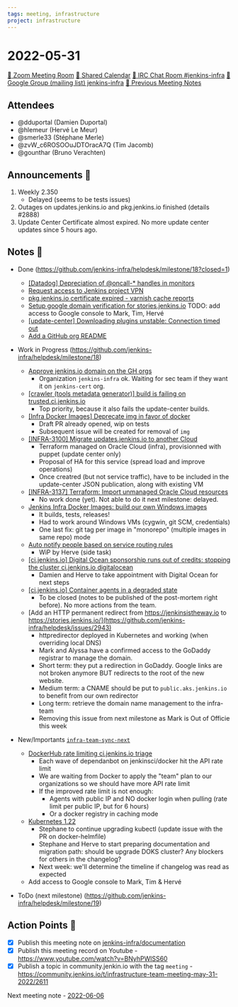 ```yaml
---
tags: meeting, infrastructure
project: infrastructure
---
```

<!-- markdownlint-disable MD026-->

# 2022-05-31

[:movie_camera: Zoom Meeting Room](https://zoom.us/j/92454301214?pwd=aEVoUi9EanpaakN3L1ZxRlpDQk5Ddz09)
[:calendar: Shared Calendar](https://jenkins.io/event-calendar/)
[:speech_balloon: IRC Chat Room #jenkins-infra](https://jenkins.io/chat/#jenkins-infra)
[:email: Google Group (mailing list) jenkins-infra](https://groups.google.com/g/jenkins-infra)
[🧠 Previous Meeting Notes](https://github.com/jenkins-infra/documentation/blob/main/meetings/2022-05-24.md)

## Attendees

* @dduportal (Damien Duportal)
* @hlemeur (Hervé Le Meur)
* @smerle33 (Stéphane Merle)
* @zvW_c6ROSOOuJDTOracA7Q (Tim Jacomb)
* @gounthar (Bruno Verachten)

## Announcements :loudspeaker:

1. Weekly 2.350
   * Delayed (seems to be tests issues)
2. Outages on updates.jenkins.io and pkg.jenkins.io finished (details #2888)
3. Update Center Certificate almost expired. No more update center updates since 5 hours ago.

## Notes :book:

* Done (https://github.com/jenkins-infra/helpdesk/milestone/18?closed=1)
  * [[Datadog] Depreciation of @oncall-* handles in monitors](https://github.com/jenkins-infra/helpdesk/issues/2905)
  * [Request access to Jenkins project VPN](https://github.com/jenkins-infra/helpdesk/issues/2956)
  * [pkg.jenkins.io certificate expired - varnish cache reports](https://github.com/jenkins-infra/helpdesk/issues/2957)
  * [Setup google domain verification for stories.jenkins.io](https://github.com/jenkins-infra/helpdesk/issues/2958)
    TODO: add access to Google console to Mark, Tim, Hervé
  * [[update-center] Downloading plugins unstable: Connection timed out](https://github.com/jenkins-infra/helpdesk/issues/2960)
  * [Add a GitHub org README](https://github.com/jenkins-infra/helpdesk/issues/2962)


* Work in Progress (https://github.com/jenkins-infra/helpdesk/milestone/18)
  * [Approve jenkins.io domain on the GH orgs](https://github.com/jenkins-infra/helpdesk/issues/2959)
    * Organization `jenkins-infra` ok. Waiting for sec team if they want it on `jenkins-cert` org.
  * [[crawler (tools metadata generator)] build is failing on trusted.ci.jenkins.io](https://github.com/jenkins-infra/helpdesk/issues/2950)
    * Top priority, because it also fails the update-center builds.
  * [[Infra Docker Images] Deprecate img in favor of docker](https://github.com/jenkins-infra/helpdesk/issues/2952)
    * Draft PR already opened, wip on tests
    * Subsequent issue will be created for removal of `img` 
  * [[INFRA-3100] Migrate updates.jenkins.io to another Cloud
](https://github.com/jenkins-infra/helpdesk/issues/2649)
    * Terraform managed on Oracle Cloud (infra), provisionned with puppet (update center only)
    * Proposal of HA for this service (spread load and improve operations)
    * Once creatred (but not service traffic), have to be included in the update-center JSON publication, along with existing VM
  * [[INFRA-3137] Terraform: Import unmanaged Oracle Cloud resources
](https://github.com/jenkins-infra/helpdesk/issues/2682)
    * No work done (yet). Not able to do it next milestone: delayed.
  * [Jenkins Infra Docker Images: build our own Windows images](https://github.com/jenkins-infra/helpdesk/issues/2873)
    * It builds, tests, releases!
    * Had to work around Windows VMs (cygwin, git SCM, credentials)
    * One last fix: git tag per image in "monorepo" (multiple images in same repo) mode
  * [Auto notify people based on service routing rules](https://github.com/jenkins-infra/helpdesk/issues/2827)
    * WiP by Herve (side task)
  * [[ci.jenkins.io] Digital Ocean sponsorship runs out of credits: stopping the cluster ci.jenkins.io digitalocean](https://github.com/jenkins-infra/helpdesk/issues/2917)
    * Damien and Herve to take appointment with Digital Ocean for next steps 
  * [[ci.jenkins.io] Container agents in a degraded state](https://github.com/jenkins-infra/helpdesk/issues/2892)
    * To be closed (notes to be published of the post-mortem right before). No more actions from the team. 
  * [Add an HTTP permanent redirect from https://jenkinsistheway.io to https://stories.jenkins.io/](https://github.com/jenkins-infra/helpdesk/issues/2943)
    * httpredirector deployed in Kubernetes and working (when overriding local DNS)
    * Mark and Alyssa have a confirmed access to the GoDaddy registrar to manage the domain.
    * Short term: they put a redirection in GoDaddy. Google links are not broken anymore BUT redirects to the root of the new website.
    * Medium term: a CNAME should be put to `public.aks.jenkins.io` to benefit from our own redirector
    * Long term: retrieve the domain name management to the infra-team
    * Removing this issue from next milestone as Mark is Out of Officie this week
* New/Importants [`infra-team-sync-next`](https://github.com/jenkins-infra/helpdesk/milestone/10)
  * [DockerHub rate limiting ci.jenkins.io triage](https://github.com/jenkins-infra/helpdesk/issues/2961)
    * Each wave of dependanbot on jenkinsci/docker hit the API rate limit
    * We are waiting from Docker to apply the "team" plan to our organizations so we should have more API rate limit
    * If the improved rate limit is not enough:
      * Agents with public IP and NO docker login when pulling (rate limit per public IP, but for 6 hours)
      * Or a docker registry in caching mode 
  * [Kubernetes 1.22](https://github.com/jenkins-infra/helpdesk/issues/2930)
    * Stephane to continue upgrading kubectl (update issue with the PR on docker-helmfile)
    * Stephane and Herve to start preparing documentation and migration path: should be upgrade DOKS cluster? Any blockers for others in the changelog?
    * Next week: we'll determine the timeline if changelog was read as expected
  * Add access to Google console to Mark, Tim & Hervé

* ToDo (next milestone) (https://github.com/jenkins-infra/helpdesk/milestone/19)
  

## Action Points :muscle:

<!-- How To: https://github.com/jenkins-infra/runbooks/tree/main/meetings -->
* [x] Publish this meeting note on [jenkins-infra/documentation](https://github.com/jenkins-infra/documentation) 
* [x] Publish this meeting record on Youtube - https://www.youtube.com/watch?v=BNyhPWlSS60
* [x] Publish a topic in community.jenkin.io with the tag `meeting` - https://community.jenkins.io/t/infrastructure-team-meeting-may-31-2022/2611

Next meeting note - [2022-06-06](https://github.com/jenkins-infra/documentation/blob/main/meetings/2022-06-06.md) 